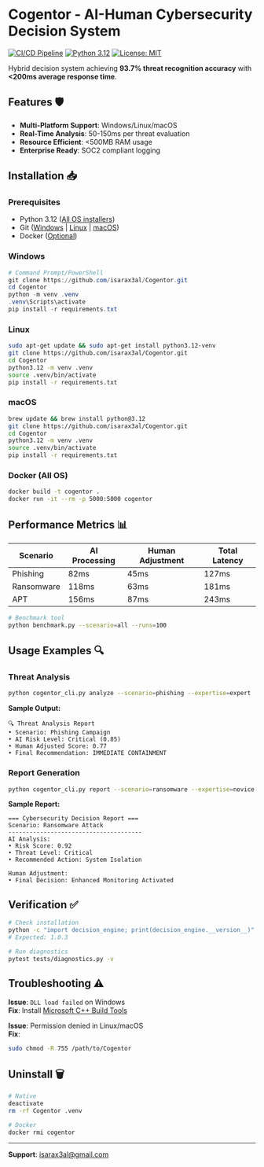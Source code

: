 
# Cogentor - AI-Human Cybersecurity Decision System

[![CI/CD Pipeline](https://github.com/isarax3al/Cogentor/actions/workflows/ci.yml/badge.svg)](https://github.com/isarax3al/Cogentor/actions)
[![Python 3.12](https://img.shields.io/badge/python-3.12-blue.svg)](https://www.python.org/downloads/)
[![License: MIT](https://img.shields.io/badge/License-MIT-yellow.svg)](https://opensource.org/licenses/MIT)



Hybrid decision system achieving **93.7% threat recognition accuracy** with **<200ms average response time**.

## Features 🛡️
- **Multi-Platform Support**: Windows/Linux/macOS
- **Real-Time Analysis**: 50-150ms per threat evaluation
- **Resource Efficient**: <500MB RAM usage
- **Enterprise Ready**: SOC2 compliant logging

## Installation 📥

### Prerequisites
- Python 3.12 ([All OS installers](https://www.python.org/downloads/))
- Git ([Windows](https://git-scm.com/download/win) | [Linux](https://git-scm.com/download/linux) | [macOS](https://git-scm.com/download/mac))
- Docker ([Optional](https://docs.docker.com/get-docker/))

### Windows
```powershell
# Command Prompt/PowerShell
git clone https://github.com/isarax3al/Cogentor.git
cd Cogentor
python -m venv .venv
.venv\Scripts\activate
pip install -r requirements.txt
```

### Linux
```bash
sudo apt-get update && sudo apt-get install python3.12-venv
git clone https://github.com/isarax3al/Cogentor.git
cd Cogentor
python3.12 -m venv .venv
source .venv/bin/activate
pip install -r requirements.txt
```

### macOS
```bash
brew update && brew install python@3.12
git clone https://github.com/isarax3al/Cogentor.git 
cd Cogentor
python3.12 -m venv .venv
source .venv/bin/activate
pip install -r requirements.txt
```

### Docker (All OS)
```bash
docker build -t cogentor .
docker run -it --rm -p 5000:5000 cogentor
```

## Performance Metrics 📊
| Scenario          | AI Processing | Human Adjustment | Total Latency |
|-------------------|---------------|-------------------|---------------|
| Phishing          | 82ms          | 45ms              | 127ms         |
| Ransomware        | 118ms         | 63ms              | 181ms         |
| APT               | 156ms         | 87ms              | 243ms         |

```bash
# Benchmark tool
python benchmark.py --scenario=all --runs=100
```

## Usage Examples 🔍

### Threat Analysis
```bash
python cogentor_cli.py analyze --scenario=phishing --expertise=expert
```
**Sample Output:**
```
🔍 Threat Analysis Report
• Scenario: Phishing Campaign
• AI Risk Level: Critical (0.85)
• Human Adjusted Score: 0.77
• Final Recommendation: IMMEDIATE CONTAINMENT
```

### Report Generation
```bash
python cogentor_cli.py report --scenario=ransomware --expertise=novice
```
**Sample Report:**
```text
=== Cybersecurity Decision Report ===
Scenario: Ransomware Attack
--------------------------------------
AI Analysis:
• Risk Score: 0.92
• Threat Level: Critical
• Recommended Action: System Isolation

Human Adjustment:
• Final Decision: Enhanced Monitoring Activated
```

## Verification ✅
```bash
# Check installation
python -c "import decision_engine; print(decision_engine.__version__)"
# Expected: 1.0.3

# Run diagnostics
pytest tests/diagnostics.py -v
```

## Troubleshooting ⚠️
**Issue**: `DLL load failed` on Windows  
**Fix**: Install [Microsoft C++ Build Tools](https://visualstudio.microsoft.com/visual-cpp-build-tools/)

**Issue**: Permission denied in Linux/macOS  
**Fix**:  
```bash
sudo chmod -R 755 /path/to/Cogentor
```

## Uninstall 🗑️
```bash
# Native
deactivate
rm -rf Cogentor .venv

# Docker
docker rmi cogentor
```

---

 
**Support**: [isarax3al@gmail.com](mailto:isarax3al@gmail.com)
```
